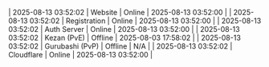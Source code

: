 | 2025-08-13 03:52:02 | Website | Online | 2025-08-13 03:52:00 |
| 2025-08-13 03:52:02 | Registration | Online | 2025-08-13 03:52:00 |
| 2025-08-13 03:52:02 | Auth Server | Online | 2025-08-13 03:52:00 |
| 2025-08-13 03:52:02 | Kezan (PvE) | Offline | 2025-08-03 17:58:02 |
| 2025-08-13 03:52:02 | Gurubashi (PvP) | Offline | N/A |
| 2025-08-13 03:52:02 | Cloudflare | Online | 2025-08-13 03:52:00 |
